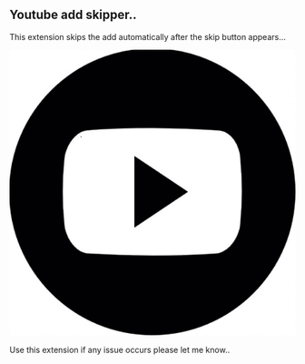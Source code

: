 <h2> Youtube add skipper.. </h2>
<p>This extension skips the add automatically after the skip button appears...</p>
<img src="icon2.png" alt="icon">
<p>Use this extension if any issue occurs please let me know..</p>
